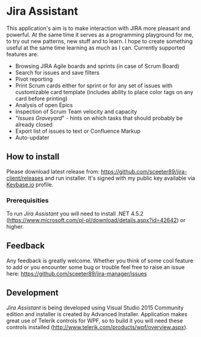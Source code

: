 # Jira Assistant

This application's aim is to make interaction with JIRA more pleasant and powerful. At the same time it serves as a programming playground for me, to try out new patterns, new stuff and to learn. I hope to create something useful at the same time learning as much as I can. Currently supported features are:
* Browsing JIRA Agile boards and sprints (in case of Scrum Board)
* Search for issues and save filters
* Pivot reporting
* Print Scrum cards either for sprint or for any set of issues with customizable card template (includes ability to place color tags on any card before printing)
* Analysis of open Epics
* Inspection of Scrum Team velocity and capacity
* "_Issues Graveyard_" - hints on which tasks that should probably be already closed
* Export list of issues to text or Confluence Markup
* Auto-updater

## How to install

Please download latest release from: https://github.com/sceeter89/jira-client/releases and run installer. It's signed with my public key available via [Keybase.io](https://keybase.io) profile.

### Prerequisities

To run _Jira Assistant_ you will need to install .NET 4.5.2 (https://www.microsoft.com/pl-pl/download/details.aspx?id=42642) or higher.

## Feedback

Any feedback is greatly welcome. Whether you think of some cool feature to add or you encounter some bug or trouble feel free to raise an issue here: https://github.com/sceeter89/jira-manager/issues

## Development

_Jira Assistant_ is being developed using Visual Studio 2015 Community edition and installer is created by Advanced Installer. Application makes great use of Telerik controls for WPF, so to build it you will need these controls installed (http://www.telerik.com/products/wpf/overview.aspx).
